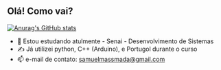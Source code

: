 ## Olá! Como vai?
[![Anurag's GitHub stats](https://github-readme-stats.vercel.app/apiSamuelMassaranaMadalenaanuraghazra)](https://github.com/anuraghazra/github-readme-stats)

- 📒 Estou estudando atulmente - Senai - Desenvolvimento de Sistemas
- ✍ Já utilizei python, C++ (Arduino), e Portugol durante o curso
- 📫 e-mail de contato: samuelmassmada@gmail.com 
